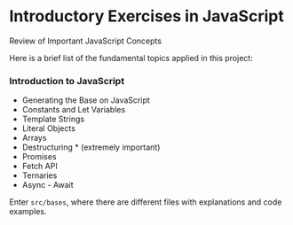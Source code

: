 # Introductory Exercises in JavaScript

Review of Important JavaScript Concepts

Here is a brief list of the fundamental topics applied in this project:

### Introduction to JavaScript

- Generating the Base on JavaScript
- Constants and Let Variables
- Template Strings
- Literal Objects
- Arrays
- Destructuring * (extremely important)
- Promises
- Fetch API
- Ternaries
- Async - Await

Enter ```src/bases```, where there are different files with explanations and code examples.
